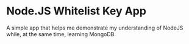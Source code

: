 # Node.JS Whitelist Key App

A simple app that helps me demonstrate my understanding of NodeJS while, at the same time, learning MongoDB.